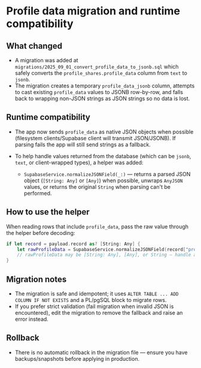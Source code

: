 Profile data migration and runtime compatibility
=============================================

What changed
------------

- A migration was added at `migrations/2025_09_01_convert_profile_data_to_jsonb.sql` which safely converts the `profile_shares.profile_data` column from `text` to `jsonb`.
- The migration creates a temporary `profile_data_jsonb` column, attempts to cast existing `profile_data` values to JSONB row-by-row, and falls back to wrapping non-JSON strings as JSON strings so no data is lost.

Runtime compatibility
---------------------

- The app now sends `profile_data` as native JSON objects when possible (filesystem clients/Supabase client will transmit JSON/JSONB). If parsing fails the app will still send strings as a fallback.
- To help handle values returned from the database (which can be `jsonb`, `text`, or client-wrapped types), a helper was added:

  - `SupabaseService.normalizeJSONField(_:)` — returns a parsed JSON object (`[String: Any]` or `[Any]`) when possible, unwraps `AnyJSON` values, or returns the original `String` when parsing can't be performed.

How to use the helper
---------------------

When reading rows that include `profile_data`, pass the raw value through the helper before decoding:

```swift
if let record = payload.record as? [String: Any] {
    let rawProfileData = SupabaseService.normalizeJSONField(record["profile_data"])
    // rawProfileData may be [String: Any], [Any], or String — handle accordingly
}
```

Migration notes
---------------

- The migration is safe and idempotent; it uses `ALTER TABLE ... ADD COLUMN IF NOT EXISTS` and a PL/pgSQL block to migrate rows.
- If you prefer strict validation (fail migration when invalid JSON is encountered), edit the migration to remove the fallback and raise an error instead.

Rollback
--------

- There is no automatic rollback in the migration file — ensure you have backups/snapshots before applying in production.


